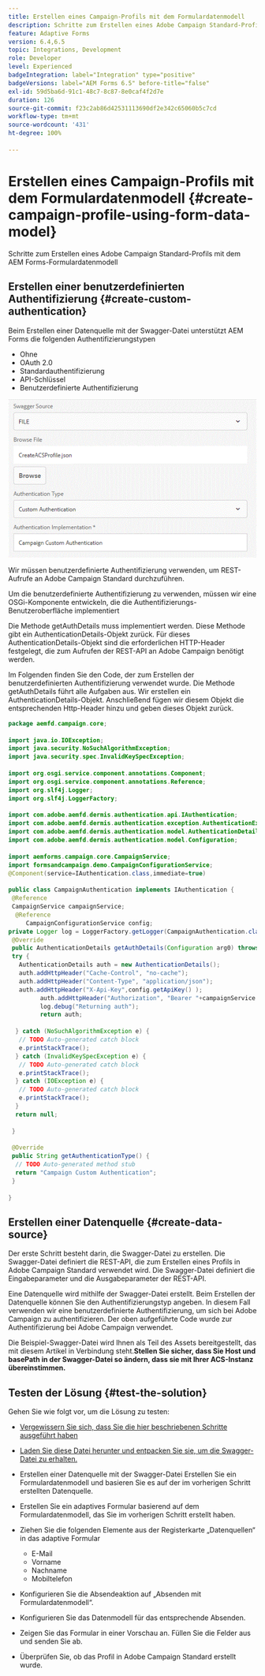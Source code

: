 ```yaml
---
title: Erstellen eines Campaign-Profils mit dem Formulardatenmodell
description: Schritte zum Erstellen eines Adobe Campaign Standard-Profils mit dem AEM Forms-Formulardatenmodell
feature: Adaptive Forms
version: 6.4,6.5
topic: Integrations, Development
role: Developer
level: Experienced
badgeIntegration: label="Integration" type="positive"
badgeVersions: label="AEM Forms 6.5" before-title="false"
exl-id: 59d5ba6d-91c1-48c7-8c87-8e0caf4f2d7e
duration: 126
source-git-commit: f23c2ab86d42531113690df2e342c65060b5c7cd
workflow-type: tm+mt
source-wordcount: '431'
ht-degree: 100%

---
```


# Erstellen eines Campaign-Profils mit dem Formulardatenmodell {#create-campaign-profile-using-form-data-model}

Schritte zum Erstellen eines Adobe Campaign Standard-Profils mit dem AEM Forms-Formulardatenmodell

## Erstellen einer benutzerdefinierten Authentifizierung {#create-custom-authentication}

Beim Erstellen einer Datenquelle mit der Swagger-Datei unterstützt AEM Forms die folgenden Authentifizierungstypen

* Ohne
* OAuth 2.0
* Standardauthentifizierung
* API-Schlüssel
* Benutzerdefinierte Authentifizierung

![campaingfdm](assets/campaignfdm.gif)

Wir müssen benutzerdefinierte Authentifizierung verwenden, um REST-Aufrufe an Adobe Campaign Standard durchzuführen.

Um die benutzerdefinierte Authentifizierung zu verwenden, müssen wir eine OSGi-Komponente entwickeln, die die Authentifizierungs-Benutzeroberfläche implementiert

Die Methode getAuthDetails muss implementiert werden. Diese Methode gibt ein AuthenticationDetails-Objekt zurück. Für dieses AuthenticationDetails-Objekt sind die erforderlichen HTTP-Header festgelegt, die zum Aufrufen der REST-API an Adobe Campaign benötigt werden.

Im Folgenden finden Sie den Code, der zum Erstellen der benutzerdefinierten Authentifizierung verwendet wurde. Die Methode getAuthDetails führt alle Aufgaben aus. Wir erstellen ein AuthenticationDetails-Objekt. Anschließend fügen wir diesem Objekt die entsprechenden Http-Header hinzu und geben dieses Objekt zurück.

```java
package aemfd.campaign.core;

import java.io.IOException;
import java.security.NoSuchAlgorithmException;
import java.security.spec.InvalidKeySpecException;

import org.osgi.service.component.annotations.Component;
import org.osgi.service.component.annotations.Reference;
import org.slf4j.Logger;
import org.slf4j.LoggerFactory;

import com.adobe.aemfd.dermis.authentication.api.IAuthentication;
import com.adobe.aemfd.dermis.authentication.exception.AuthenticationException;
import com.adobe.aemfd.dermis.authentication.model.AuthenticationDetails;
import com.adobe.aemfd.dermis.authentication.model.Configuration;

import aemforms.campaign.core.CampaignService;
import formsandcampaign.demo.CampaignConfigurationService;
@Component(service=IAuthentication.class,immediate=true)

public class CampaignAuthentication implements IAuthentication {
 @Reference
 CampaignService campaignService;
  @Reference
     CampaignConfigurationService config;
private Logger log = LoggerFactory.getLogger(CampaignAuthentication.class);
 @Override
 public AuthenticationDetails getAuthDetails(Configuration arg0) throws AuthenticationException {
 try {
   AuthenticationDetails auth = new AuthenticationDetails();
   auth.addHttpHeader("Cache-Control", "no-cache");
   auth.addHttpHeader("Content-Type", "application/json");
   auth.addHttpHeader("X-Api-Key",config.getApiKey() );
         auth.addHttpHeader("Authorization", "Bearer "+campaignService.getAccessToken());
         log.debug("Returning auth");
         return auth;
   
  } catch (NoSuchAlgorithmException e) {
   // TODO Auto-generated catch block
   e.printStackTrace();
  } catch (InvalidKeySpecException e) {
   // TODO Auto-generated catch block
   e.printStackTrace();
  } catch (IOException e) {
   // TODO Auto-generated catch block
   e.printStackTrace();
  }
  return null;
  
 }

 @Override
 public String getAuthenticationType() {
  // TODO Auto-generated method stub
  return "Campaign Custom Authentication";
 }

}
```

## Erstellen einer Datenquelle {#create-data-source}

Der erste Schritt besteht darin, die Swagger-Datei zu erstellen. Die Swagger-Datei definiert die REST-API, die zum Erstellen eines Profils in Adobe Campaign Standard verwendet wird. Die Swagger-Datei definiert die Eingabeparameter und die Ausgabeparameter der REST-API.

Eine Datenquelle wird mithilfe der Swagger-Datei erstellt. Beim Erstellen der Datenquelle können Sie den Authentifizierungstyp angeben. In diesem Fall verwenden wir eine benutzerdefinierte Authentifizierung, um sich bei Adobe Campaign zu authentifizieren. Der oben aufgeführte Code wurde zur Authentifizierung bei Adobe Campaign verwendet.

Die Beispiel-Swagger-Datei wird Ihnen als Teil des Assets bereitgestellt, das mit diesem Artikel in Verbindung steht.**Stellen Sie sicher, dass Sie Host und basePath in der Swagger-Datei so ändern, dass sie mit Ihrer ACS-Instanz übereinstimmen.**

## Testen der Lösung {#test-the-solution}

Gehen Sie wie folgt vor, um die Lösung zu testen:
* [Vergewissern Sie sich, dass Sie die hier beschriebenen Schritte ausgeführt haben](aem-forms-with-campaign-standard-getting-started-tutorial.md)
* [Laden Sie diese Datei herunter und entpacken Sie sie, um die Swagger-Datei zu erhalten.](assets/create-acs-profile-swagger-file.zip)
* Erstellen einer Datenquelle mit der Swagger-Datei
Erstellen Sie ein Formulardatenmodell und basieren Sie es auf der im vorherigen Schritt erstellten Datenquelle.
* Erstellen Sie ein adaptives Formular basierend auf dem Formulardatenmodell, das Sie im vorherigen Schritt erstellt haben.
* Ziehen Sie die folgenden Elemente aus der Registerkarte „Datenquellen“ in das adaptive Formular

   * E-Mail
   * Vorname
   * Nachname
   * Mobiltelefon

* Konfigurieren Sie die Absendeaktion auf „Absenden mit Formulardatenmodell“.
* Konfigurieren Sie das Datenmodell für das entsprechende Absenden.
* Zeigen Sie das Formular in einer Vorschau an. Füllen Sie die Felder aus und senden Sie ab.
* Überprüfen Sie, ob das Profil in Adobe Campaign Standard erstellt wurde.
